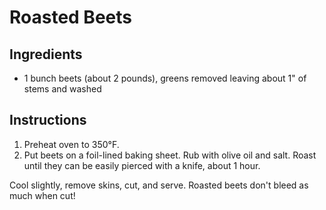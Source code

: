 # Roasted Beets

## Ingredients

- 1 bunch beets (about 2 pounds), greens removed leaving about 1" of stems and washed

## Instructions

1. Preheat oven to 350°F.
2. Put beets on a foil-lined baking sheet. Rub with olive oil and salt. Roast until they can be easily pierced with a knife, about 1 hour.

Cool slightly, remove skins, cut, and serve. Roasted beets don't bleed as much when cut!
